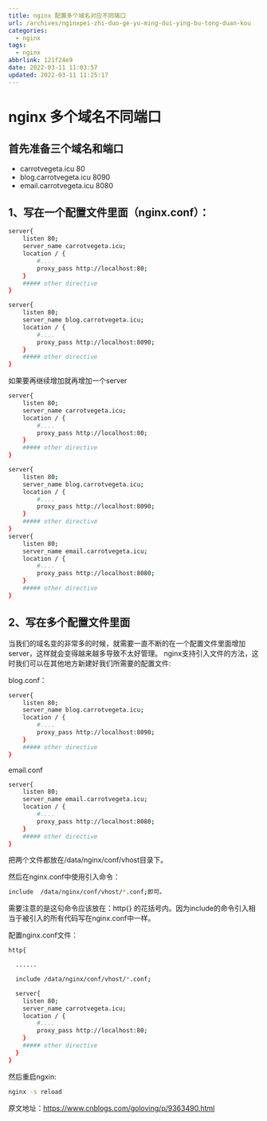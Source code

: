 ```yaml
---
title: nginx 配置多个域名对应不同端口
url: /archives/nginxpei-zhi-duo-ge-yu-ming-dui-ying-bu-tong-duan-kou
categories:
  - nginx
tags:
  - nginx
abbrlink: 121f24e9
date: 2022-03-11 11:03:57
updated: 2022-03-11 11:25:17
---
```


# nginx 多个域名不同端口
## 首先准备三个域名和端口
- carrotvegeta.icu  80
- blog.carrotvegeta.icu 8090
- email.carrotvegeta.icu 8080
<!--more-->
## 1、写在一个配置文件里面（nginx.conf）：

```bash
server{
    listen 80;
    server_name carrotvegeta.icu;
    location / {
        #....
        proxy_pass http://localhost:80;
    }
    ##### other directive
}

server{
    listen 80;
    server_name blog.carrotvegeta.icu;
    location / {
        #....
        proxy_pass http://localhost:8090;
    }
    ##### other directive
}
```

如果要再继续增加就再增加一个server

```bash
server{
    listen 80;
    server_name carrotvegeta.icu;
    location / {
        #....
        proxy_pass http://localhost:80;
    }
    ##### other directive
}

server{
    listen 80;
    server_name blog.carrotvegeta.icu;
    location / {
        #....
        proxy_pass http://localhost:8090;
    }
    ##### other directive
}
server{
    listen 80;
    server_name email.carrotvegeta.icu;
    location / {
        #....
        proxy_pass http://localhost:8080;
    }
    ##### other directive
}
```
## 2、写在多个配置文件里面
  当我们的域名变的非常多的时候，就需要一直不断的在一个配置文件里面增加server，这样就会变得越来越多导致不太好管理。
  nginx支持引入文件的方法，这时我们可以在其他地方新建好我们所需要的配置文件:

blog.conf：
```bash
server{
    listen 80;
    server_name blog.carrotvegeta.icu;
    location / {
        #....
        proxy_pass http://localhost:8090;
    }
    ##### other directive
}
```

email.conf

```bash
server{
    listen 80;
    server_name email.carrotvegeta.icu;
    location / {
        #....
        proxy_pass http://localhost:8080;
    }
    ##### other directive
}
```

把两个文件都放在/data/nginx/conf/vhost目录下。

然后在nginx.conf中使用引入命令：
```bash
include  /data/nginx/conf/vhost/*.conf;即可。
```
需要注意的是这句命令应该放在：http{}  的花括号内。因为include的命令引入相当于被引入的所有代码写在nginx.conf中一样。

配置nginx.conf文件：

```bash
http{

  ......

  include /data/nginx/conf/vhost/*.conf;

  server{
    listen 80;
    server_name carrotvegeta.icu;
    location / {
        #....
        proxy_pass http://localhost:80;
    }
    ##### other directive
  }
}
```

然后重启ngxin:
```bash
nginx -s reload
```

原文地址：https://www.cnblogs.com/goloving/p/9363490.html
